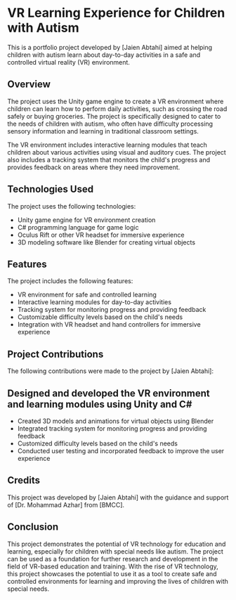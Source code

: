 # VR Learning Experience for Children with Autism
This is a portfolio project developed by [Jaien Abtahi] aimed at helping children with autism learn about day-to-day activities in a safe and controlled virtual reality (VR) environment.

## Overview
The project uses the Unity game engine to create a VR environment where children can learn how to perform daily activities, such as crossing the road safely or buying groceries. The project is specifically designed to cater to the needs of children with autism, who often have difficulty processing sensory information and learning in traditional classroom settings.

The VR environment includes interactive learning modules that teach children about various activities using visual and auditory cues. The project also includes a tracking system that monitors the child's progress and provides feedback on areas where they need improvement.

## Technologies Used
The project uses the following technologies:

- Unity game engine for VR environment creation
- C# programming language for game logic
- Oculus Rift or other VR headset for immersive experience
- 3D modeling software like Blender for creating virtual objects
## Features
The project includes the following features:

- VR environment for safe and controlled learning
- Interactive learning modules for day-to-day activities
- Tracking system for monitoring progress and providing feedback
- Customizable difficulty levels based on the child's needs
- Integration with VR headset and hand controllers for immersive experience
## Project Contributions
The following contributions were made to the project by [Jaien Abtahi]:

## Designed and developed the VR environment and learning modules using Unity and C#
- Created 3D models and animations for virtual objects using Blender
- Integrated tracking system for monitoring progress and providing feedback
- Customized difficulty levels based on the child's needs
- Conducted user testing and incorporated feedback to improve the user experience
## Credits
This project was developed by [Jaien Abtahi] with the guidance and support of [Dr. Mohammad Azhar] from [BMCC].

## Conclusion
This project demonstrates the potential of VR technology for education and learning, especially for children with special needs like autism. The project can be used as a foundation for further research and development in the field of VR-based education and training. With the rise of VR technology, this project showcases the potential to use it as a tool to create safe and controlled environments for learning and improving the lives of children with special needs.
